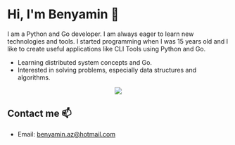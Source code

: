 # Hi, I'm Benyamin 👋

I am a Python and Go developer. I am always eager to learn new technologies and tools. I started programming when I was 15 years old and I like to create useful applications like CLI Tools using Python and Go. 

- Learning distributed system concepts and Go.
- Interested in solving problems, especially data structures and algorithms.

<p align="center">
  <a href="https://skillicons.dev">
    <img src="https://skillicons.dev/icons?i=py,django,go,mint,postgres,mysql,redis,vscode,git,github,html,css" />
  </a>
</p>

## Contact me 📫

- Email: benyamin.az@hotmail.com
